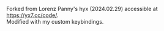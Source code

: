 Forked from Lorenz Panny's hyx (2024.02.29) accessible at https://yx7.cc/code/.  
Modified with my custom keybindings.  
